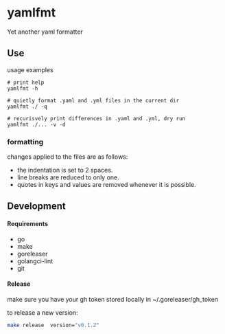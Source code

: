 # yamlfmt
Yet another yaml formatter

## Use

usage examples
```
# print help
yamlfmt -h

# quietly format .yaml and .yml files in the current dir
yamlfmt ./ -q

# recurisvely print differences in .yaml and .yml, dry run
yamlfmt ./... -v -d

```

### formatting 
changes applied to the files are as follows:

* the indentation is set to 2 spaces.
* line breaks are reduced to only one.
* quotes in keys and values are removed whenever it is possible.


## Development

#### Requirements

* go
* make
* goreleaser
* golangci-lint
* git

#### Release

make sure you have your gh token stored locally in ~/.goreleaser/gh_token

to release a new version:
```bash 
make release  version="v0.1.2"
```
